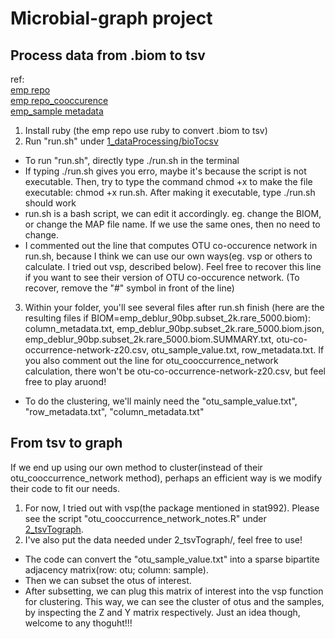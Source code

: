 # Microbial-graph project  
## Process data from .biom to tsv  
ref:  
[emp repo](https://github.com/biocore/emp)  
[emp repo_cooccurence](https://github.com/biocore/emp/tree/master/code/08-cooccurrence-nestedness/cooccurrence-network)  
[emp_sample metadata](https://github.com/biocore/emp/blob/master/data/mapping-files/emp_qiime_mapping_subset_2k.tsv)  
1. Install ruby (the emp repo use ruby to convert .biom to tsv)  
2. Run "run.sh" under [1_dataProcessing/bioTocsv](https://github.com/SzuHannah/Microbial-graph/tree/main/1_dataProcessing/biomTotsv)  
- To run "run.sh", directly type ./run.sh in the terminal   
- If typing ./run.sh gives you erro, maybe it's because the script is not executable. Then, try to type the command chmod +x to make the file executable: chmod +x run.sh. After making it executable, type ./run.sh should work  
- run.sh is a bash script, we can edit it accordingly. eg. change the BIOM, or change the MAP file name. If we use the same ones, then no need to change.  
- I commented out the line that computes OTU co-occurence network in run.sh, because I think we can use our own ways(eg. vsp or others to calculate. I tried out vsp, described below). Feel free to recover this line if you want to see their version of OTU co-occurence network. (To recover, remove the "#" symbol in front of the line)    
3. Within your folder, you'll see several files after run.sh finish (here are the resulting files if BIOM=emp_deblur_90bp.subset_2k.rare_5000.biom): column_metadata.txt, emp_deblur_90bp.subset_2k.rare_5000.biom.json, emp_deblur_90bp.subset_2k.rare_5000.biom.SUMMARY.txt, otu-co-occurrence-network-z20.csv, otu_sample_value.txt, row_metadata.txt. If you also comment out the line for otu_cooccurrence_network calculation, there won't be otu-co-occurrence-network-z20.csv, but feel free to play aruond!  
- To do the clustering, we'll mainly need the "otu_sample_value.txt", "row_metadata.txt", "column_metadata.txt"  
  
## From tsv to graph  
If we end up using our own method to cluster(instead of their otu_cooccurrence_network method), perhaps an efficient way is we modify their code to fit our needs.  
1. For now, I tried out with vsp(the package mentioned in stat992). Please see the script "otu_cooccurrence_network_notes.R" under [2_tsvTograph](https://github.com/SzuHannah/Microbial-graph/tree/main/2_tsvTograph).  
2. I've also put the data needed under 2_tsvTograph/, feel free to use!  
- The code can convert the "otu_sample_value.txt" into a sparse bipartite adjacency matrix(row: otu; column: sample).  
- Then we can subset the otus of interest.  
- After subsetting, we can plug this matrix of interest into the vsp function for clustering. This way, we can see the cluster of otus and the samples, by inspecting the Z and Y matrix respectively. Just an idea though, welcome to any thoguht!!!  

